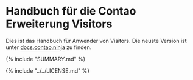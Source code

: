 # Handbuch für die Contao Erweiterung Visitors

Dies ist das Handbuch für Anwender von Visitors. Die neuste Version ist unter 
[docs.contao.ninja](https://docs.contao.ninja/) zu finden.


{% include "SUMMARY.md" %}

{% include "../../LICENSE.md" %}

